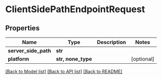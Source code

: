 # ClientSidePathEndpointRequest


## Properties

Name | Type | Description | Notes
------------ | ------------- | ------------- | -------------
**server_side_path** | **str** |  | 
**platform** | **str, none_type** |  | [optional] 

[[Back to Model list]](../#documentation-for-models) [[Back to API list]](../#documentation-for-api-endpoints) [[Back to README]](../)


